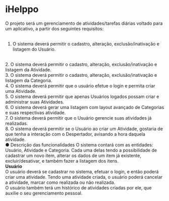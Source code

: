 # iHelppo

O projeto será um gerenciamento de atividades/tarefas diárias voltado
para um aplicativo, a partir dos seguintes requisitos:
<br><br>
1. O sistema deverá permitir o cadastro, alteração, exclusão/inativação e
listagem do Usuário.
<br>
2. O sistema deverá permitir o cadastro, alteração, exclusão/inativação e
listagem da Atividade.
<br>
3. O sistema deverá permitir o cadastro, alteração, exclusão/inativação e
listagem da Categoria.
<br>
4. O sistema deverá permitir que o usuário efetue o login e permita criar uma
Atividade.
<br>
5. O sistema deverá permitir que apenas Usuários logados possam criar e
administrar suas Atividades.
<br>
6. O sistema deverá gerar uma listagem com layout avançado de Categorias
e suas respectivas atividade.
<br>
7. O sistema deverá permitir que o Usuário gerencie suas atividades já
realizadas.
<br>
8. O sistema deverá permitir se o Usuário ao criar um Atividade, gostaria de
que tenha a interação com o Despertador, avisando a hora daquela
atividade.
<br>
● Descrição das funcionalidades
O sistema contará com as entidades: Usuário, Atividade e Categoria.
Cada uma delas tendo a possibilidade de cadastrar um novo item, alterar os dados de
um item já existente, excluir/desativar, e também fazer a listagem dos itens.
<br>
<b>Usuário</b>
<br>
O usuário deverá se cadastrar no sistema, efetuar o login, e então poderá criar uma
atividade. Tendo uma atividade criada, o usuário poderá cancelar a atividade,
marcar como realizada ou não realizada.
<br>
O usuário também terá um histórico de atividades criadas por ele, que auxilie o
seu gerenciamento pessoal.
